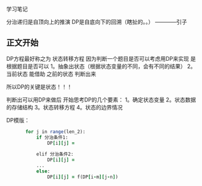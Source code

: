 学习笔记


分治递归是自顶向上的推演
DP是自底向下的回溯（瞎扯的。。）
                    ————引子
                    
正文开始
----
DP方程最好称之为 状态转移方程
因为判断一个题目是否可以考虑用DP来实现
是根据题目是否可以 
1。抽象出状态（根据状态变量的不同，会有不同的结果）
2。当前状态 能借助 之前的状态 判断出来

所以DP的关键是状态！！！

判断出可以用DP来做后
开始思考DP的几个要素：
1。确定状态变量
2。状态数据的存储结构
3。状态转移方程
4。状态的边界情况

DP模版：
```for i in range(len_1):
       for j in range(len_2):
           if 分治条件1:
               DP[i][j] = 
        
           elif 分治条件2:
               DP[i][j] = 
           ...
           else:
               DP[i][j] = f(DP[i-m][j-n])
```
